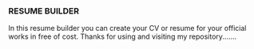 ### RESUME BUILDER
In this resume builder you can create your CV or resume for your official works in free of cost.
Thanks for using and visiting my repository.......